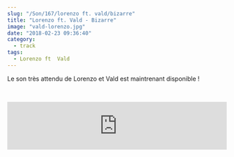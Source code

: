 ```yaml
--- 
slug: "/Son/167/lorenzo ft. vald/bizarre"
title: "Lorenzo ft. Vald - Bizarre"
image: "vald-lorenzo.jpg"
date: "2018-02-23 09:36:40"
category:
  - track
tags:
  - Lorenzo ft  Vald
---
```

<p>Le son très attendu de Lorenzo et Vald est maintrenant disponible !</p><br/><p><iframe src="https://tools.applemusic.com/embed/v1/song/1347870443?country=fr" height="110px" width="100%" frameborder="0"></iframe></p>